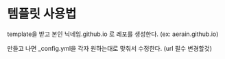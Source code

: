 # 템플릿 사용법

template을 받고 본인 닉네임.github.io 로 레포를 생성한다.
(ex: aerain.github.io)

만들고 나면 _config.yml을 각자 원하는대로 맞춰서 수정한다. (url 필수 변경할것) 

